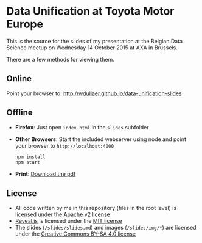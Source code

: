 # Data Unification at Toyota Motor Europe

This is the source for the slides of my presentation at the Belgian Data Science meetup on Wednesday 14 October 2015 at AXA in Brussels.

There are a few methods for viewing them.

## Online
Point your browser to: http://wdullaer.github.io/data-unification-slides

## Offline
* **Firefox**: Just open `index.html` in the `slides` subfolder
* **Other Browsers**: Start the included webserver using node and point your browser to `http://localhost:4000`

  ```bash
  npm install
  npm start
  ```
* **Print**: [Download the pdf](http://wdullaer.github.io/data-unification-slides/slides.pdf)

## License
* All code written by me in this repository (files in the root level) is licensed under the [Apache v2 license](https://www.apache.org/licenses/LICENSE-2.0.html)
* [Reveal.js](http://lab.hakim.se/reveal-js/#/) is licensed under the [MIT license](http://opensource.org/licenses/MIT)
* The slides (`/slides/slides.md`) and images (`/slides/img/*`) are licensed under the [Creative Commons BY-SA 4.0 license](http://creativecommons.org/licenses/by-sa/4.0/)
